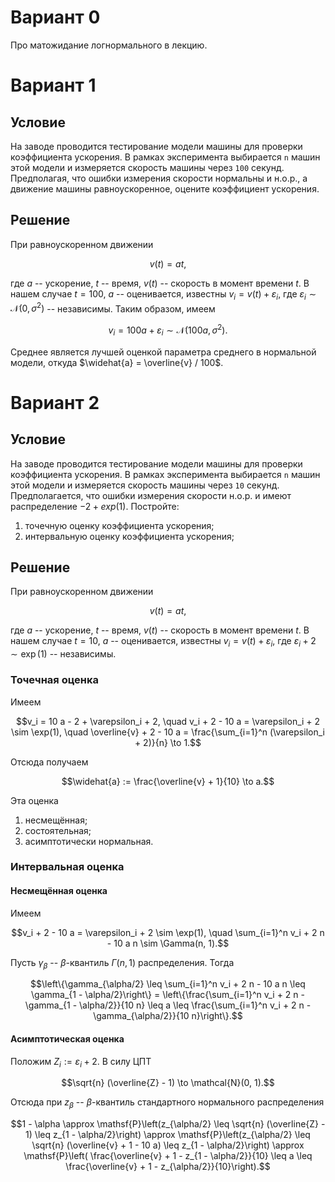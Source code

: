 # Вариант 0

Про матожидание логнормального в лекцию.

# Вариант 1
## Условие

На заводе проводится тестирование модели машины для проверки коэффициента ускорения. 
В рамках эксперимента выбирается `n` машин этой модели 
и измеряется скорость машины через `100` секунд. 
Предполагая, что ошибки измерения скорости нормальны и н.о.р., 
а движение машины равноускоренное,
оцените коэффициент ускорения.

## Решение

При равноускоренном движении
```math
v(t) = a t,
```
где $a$ -- ускорение, $t$ -- время, $v(t)$ -- скорость в момент времени $t$.
В нашем случае $t = 100$, $a$ -- оценивается, известны $v_i = v(t) + \varepsilon_i$,
где $\varepsilon_i \sim \mathcal{N}(0, \sigma^2)$ -- независимы.
Таким образом, имеем
```math
v_i = 100 a + \varepsilon_i \sim \mathcal{N}(100 a, \sigma^2).
```
Среднее является лучшей оценкой параметра среднего в нормальной модели,
откуда $\widehat{a} = \overline{v} / 100$.

# Вариант 2
## Условие

На заводе проводится тестирование модели машины для проверки коэффициента ускорения. 
В рамках эксперимента выбирается `n` машин этой модели 
и измеряется скорость машины через `10` секунд.
Предполагается, что ошибки измерения скорости н.о.р.
и имеют распределение $-2 + exp(1)$.
Постройте:
1. точечную оценку коэффициента ускорения;
2. интервальную оценку коэффициента ускорения;

## Решение

При равноускоренном движении
```math
v(t) = a t,
```
где $a$ -- ускорение, $t$ -- время, $v(t)$ -- скорость в момент времени $t$.
В нашем случае $t = 10$, $a$ -- оценивается, известны $v_i = v(t) + \varepsilon_i$,
где $\varepsilon_i + 2 \sim \exp(1)$ -- независимы.

### Точечная оценка

Имеем
```math
v_i = 10 a - 2 + \varepsilon_i + 2,
\quad v_i + 2 - 10 a = \varepsilon_i + 2 \sim \exp(1),
\quad \overline{v} + 2 - 10 a = \frac{\sum_{i=1}^n (\varepsilon_i + 2)}{n} \to 1.
```
Отсюда получаем
```math
\widehat{a} := \frac{\overline{v} + 1}{10} \to a.
```
Эта оценка
1. несмещённая;
2. состоятельная;
3. асимптотически нормальная.

### Интервальная оценка

#### Несмещённая оценка

Имеем
```math
v_i + 2 - 10 a = \varepsilon_i + 2 \sim \exp(1),
\quad \sum_{i=1}^n v_i + 2 n - 10 a n \sim \Gamma(n, 1).
```
Пусть $\gamma_{\beta}$ -- $\beta$-квантиль $\Gamma(n, 1)$ распределения.
Тогда
```math
\left\{\gamma_{\alpha/2} \leq \sum_{i=1}^n v_i + 2 n - 10 a n \leq \gamma_{1 - \alpha/2}\right\}
= \left\{\frac{\sum_{i=1}^n v_i + 2 n - \gamma_{1 - \alpha/2}}{10 n} 
\leq a \leq \frac{\sum_{i=1}^n v_i + 2 n - \gamma_{\alpha/2}}{10 n}\right\}.
```

#### Асимптотическая оценка

Положим $Z_i := \varepsilon_i + 2$. В силу ЦПТ
```math
\sqrt{n} (\overline{Z} - 1) \to \mathcal{N}(0, 1).
```
Отсюда при $z_{\beta}$ -- $\beta$-квантиль стандартного нормального распределения
```math
1 - \alpha
\approx \mathsf{P}\left(z_{\alpha/2} \leq \sqrt{n} (\overline{Z} - 1) \leq z_{1 - \alpha/2}\right)
\approx \mathsf{P}\left(z_{\alpha/2} \leq \sqrt{n} (\overline{v} + 1 - 10 a) \leq z_{1 - \alpha/2}\right)
\approx \mathsf{P}\left(
\frac{\overline{v} + 1 - z_{1 - \alpha/2}}{10} 
\leq a \leq \frac{\overline{v} + 1 - z_{\alpha/2}}{10}\right).
```
